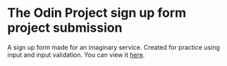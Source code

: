 # The Odin Project sign up form project submission
A sign up form made for an imaginary service. Created for practice using input and input validation. You can view it <a href="https://nsanchez9009.github.io/sign-up-form/">here</a>.
